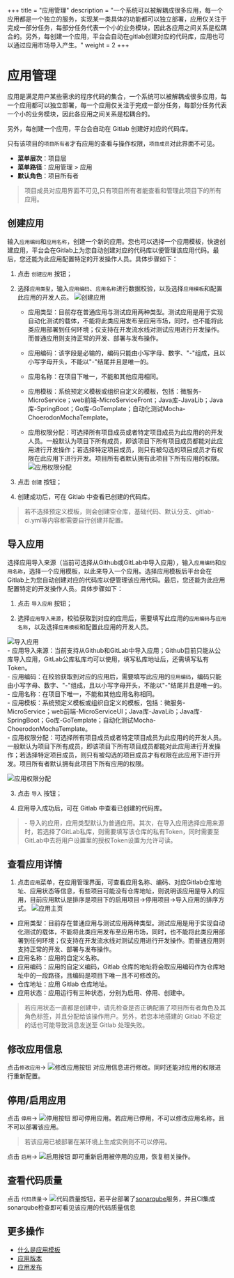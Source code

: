 ﻿+++
title = "应用管理"
description = "一个系统可以被解耦成很多应用，每一个应用都是一个独立的服务，实现某一类具体的功能都可以独立部署，应用仅关注于完成一部分任务，每部分任务代表一个小的业务模块，因此各应用之间关系是松耦合的。另外，每创建一个应用，平台会自动在gitlab创建对应的代码库，应用也可以通过应用市场导入产生。"
weight = 2
+++

# 应用管理
 
应用是满足用户某些需求的程序代码的集合，一个系统可以被解耦成很多应用，每一个应用都可以独立部署，每一个应用仅关注于完成一部分任务，每部分任务代表一个小的业务模块，因此各应用之间关系是松耦合的。

另外，每创建一个应用，平台会自动在 Gitlab 创建好对应的代码库。

只有该项目的`项目所有者`才有应用的查看与操作权限，`项目成员`对此界面不可见。
  
  - **菜单层次**：项目层
  - **菜单路径**：应用管理 > 应用
  - **默认角色**：项目所有者

<blockquote class="note">
  项目成员对应用界面不可见,只有项目所有者能查看和管理此项目下的所有应用。
</blockquote>

## 创建应用

输入`应用编码`和`应用名称`，创建一个新的应用。您也可以选择一个应用模板，快速创建应用，平台会在Gitlab上为您自动创建对应的代码库以便管理该应用代码。最后，您还能为此应用配置特定的开发操作人员。具体步骤如下：
 
 1. 点击 `创建应用` 按钮；  
 
 2. 选择`应用类型`，输入`应用编码`、`应用名称`进行数据校验，以及选择`应用模板`和配置此应用的开发人员。
 ![创建应用](/docs/user-guide/application-management/image/create-app.jpg "Create Application")  
    - 应用类型：目前存在普通应用与测试应用两种类型。测试应用是用于实现自动化测试的载体，不能将此类应用发布至应用市场，同时，也不能将此类应用部署到任何环境；仅支持在开发流水线对测试应用进行开发操作。而普通应用则支持正常的开发、部署与发布操作。  
    
    - 应用编码：该字段是必输的，编码只能由小写字母、数字、"-"组成，且以小写字母开头，不能以"-"结尾并且是唯一的。
    - 应用名称：在项目下唯一，不能和其他应用相同。
    - 应用模板：系统预定义模板或组织自定义的模板，包括：微服务-MicroService；web前端-MicroServiceFront；Java库-JavaLib；Java库-SpringBoot；Go库-GoTemplate；自动化测试Mocha-ChoerodonMochaTemplate。
    - 应用权限分配：可选择所有项目成员或者特定项目成员为此应用的的开发人员。一般默认为项目下所有成员，即该项目下所有项目成员都能对此应用进行开发操作；若选择特定项目成员，则只有被勾选的项目成员才有权限在此应用下进行开发。项目所有者默认拥有此项目下所有应用的权限。  
  ![应用权限分配](/docs/user-guide/application-management/image/app-auth.png) 


 3. 点击 `创建` 按钮；
    
 4. 创建成功后，可在 Gitlab 中查看已创建的代码库。

<blockquote class="note">
  若不选择预定义模板，则会创建空仓库，基础代码、默认分支、gitlab-ci.yml等内容都需要自行创建并配置。
</blockquote>


## 导入应用

选择应用导入来源（当前可选择从Github或GitLab中导入应用），输入`应用编码`和`应用名称`，选择一个应用模板，以此来导入一个应用。选择应用模板后平台会在Gitlab上为您自动创建对应的代码库以便管理该应用代码。最后，您还能为此应用配置特定的开发操作人员。具体步骤如下：
 
 1. 点击 `导入应用` 按钮； 
 
 2. 选择`应用导入来源`，校验获取到对应的应用后，需要填写此应用的`应用编码`与`应用名称`，以及选择`应用模板`和配置此应用的开发人员。  

 ![导入应用](/docs/user-guide/application-management/image/insert-app.jpg "Insert Application")  
     - 应用导入来源：当前支持从Github和GitLab中导入应用；Github目前只能从公库导入应用，GitLab公库私库均可以使用，填写私库地址后，还需填写私有Token。  
     - 应用编码：在校验获取到对应的应用后，需要填写此应用的`应用编码`，编码只能由小写字母、数字、"-"组成，且以小写字母开头，不能以"-"结尾并且是唯一的。  
     - 应用名称：在项目下唯一，不能和其他应用名称相同。  
     - 应用模板：系统预定义模板或组织自定义的模板，包括：微服务-MicroService；web前端-MicroServiceUI；Java库-JavaLib；Java库-SpringBoot；Go库-GoTemplate；自动化测试Mocha-ChoerodonMochaTemplate。  
     - 应用权限分配：可选择所有项目成员或者特定项目成员为此应用的的开发人员。一般默认为项目下所有成员，即该项目下所有项目成员都能对此应用进行开发操作；若选择特定项目成员，则只有被勾选的项目成员才有权限在此应用下进行开发。项目所有者默认拥有此项目下所有应用的权限。    

  ![应用权限分配](/docs/user-guide/application-management/image/app-auth.png) 


 3. 点击 `导入` 按钮；    

 4. 应用导入成功后，可在 Gitlab 中查看已创建的代码库。

<blockquote class="note">
  - 导入的应用，应用类型默认为普通应用。其次，在导入应用选择应用来源时，若选择了GitLab私库，则需要填写该仓库的私有Token，同时需要至GitLab中去将用户设置里的授权Token设置为允许可读。
</blockquote>

## 查看应用详情

  1. 点击`应用`菜单，在应用管理界面，可查看应用名称、编码、对应Gitlab仓库地址、应用状态等信息，有些项目可能没有仓库地址，则说明该应用是导入的应用，目前应用默认是排序是项目下的启用项目->停用项目->导入应用的排序方式。
![应用主页](/docs/user-guide/application-management/image/app-index.png)   

 - 应用类型：目前存在普通应用与测试应用两种类型。测试应用是用于实现自动化测试的载体，不能将此类应用发布至应用市场，同时，也不能将此类应用部署到任何环境；仅支持在开发流水线对测试应用进行开发操作。而普通应用则支持正常的开发、部署与发布操作。  
 - 应用名称：应用的自定义名称。
 - 应用编码：应用的自定义编码，Gitlab 仓库的地址将会取应用编码作为仓库地址中的一段路径，且编码是项目下唯一且不可修改的。
 - 仓库地址：应用 Gitlab 仓库地址。
 - 应用状态：应用运行有三种状态，分别为启用、停用、创建中。

<blockquote class="note">
  若应用状态一直都是创建中，请先检查是否正确配置了项目所有者角色及其角色标签，并且分配给该操作用户。另外，若您本地搭建的 Gitlab 不稳定的话也可能导致消息发送至 Gitlab 处理失败。
</blockquote>

## 修改应用信息

点击`修改应用`→ ![修改应用按钮](/docs/user-guide/development-pipeline/image/update_app_button.png) 对应用信息进行修改。同时还能对应用的权限进行重新配置。

## 停用/启用应用

 点击 `停用`→ ![停用按钮](/docs/user-guide/development-pipeline/image/stop_button.png) 即可停用应用。若应用已停用，不可以修改应用名称，且不可以部署该应用。
 
<blockquote class="note">
  若该应用已被部署在某环境上生成实例则不可以停用。 
</blockquote>

 点击 `启用`→ ![启用按钮](/docs/user-guide/development-pipeline/image/start_button.png) 即可重新启用被停用的应用，恢复相关操作。

## 查看代码质量

 点击 `代码质量`→ ![代码质量按钮](/docs/user-guide/development-pipeline/image/app_quality.png)，若平台部署了[sonarqube](https://www.sonarqube.org/)服务，并且CI集成sonarqube检查即可看见该应用的代码质量信息

## 更多操作
- [什么是应用模板](../application-template)
- [应用版本](../application-version)
- [应用发布](../application-release)